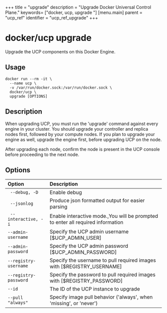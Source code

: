 +++
title = "upgrade"
description = "Upgrade Docker Universal Control Plane."
keywords= ["docker, ucp, upgrade "]
[menu.main]
parent = "ucp_ref"
identifier = "ucp_ref_upgrade"
+++

# docker/ucp upgrade

Upgrade the UCP components on this Docker Engine.

## Usage

```
docker run --rm -it \
  --name ucp \
  -v /var/run/docker.sock:/var/run/docker.sock \
  docker/ucp \
  upgrade [OPTIONS]
```

## Description

When upgrading UCP, you must run the 'upgrade' command against every
engine in your cluster.  You should upgrade your controller and replica
nodes first, followed by your compute nodes.  If you plan to upgrade your
engine as well, upgrade the engine first, before upgrading UCP on the node.

After upgrading each node, confirm the node is present in the UCP console
before proceeding to the next node.


## Options

| Option                | Description                                                                     |
|:----------------------|:--------------------------------------------------------------------------------|
| ` --debug, -D`        | Enable debug                                                                    |
| ` --jsonlog`          | Produce json formatted output for easier parsing                                |
| ` --interactive, -i`  | Enable interactive mode.,You will be prompted to enter all required information |
| `--admin-username`    | Specify the UCP admin username [$UCP_ADMIN_USER]                                |
| `--admin-password`    | Specify the UCP admin password [$UCP_ADMIN_PASSWORD]                            |
| `--registry-username` | Specify the username to pull required images with [$REGISTRY_USERNAME]          |
| `--registry-password` | Specify the password to pull required images with [$REGISTRY_PASSWORD]          |
| `--id`                | The ID of the UCP instance to upgrade                                           |
| `--pull "always"`     | Specify image pull behavior ('always', when 'missing', or 'never')              |
